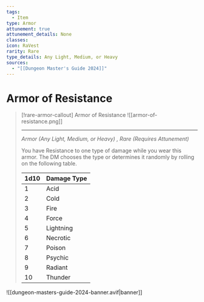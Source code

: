 ```yaml
---
tags:
  - Item
type: Armor
attunement: true
attunement_details: None
classes: 
icon: RaVest
rarity: Rare
type_details: Any Light, Medium, or Heavy
sources:
  - "[[Dungeon Master's Guide 2024]]"
---
```

# Armor of Resistance
>[!rare-armor-callout] Armor of Resistance
>![[armor-of-resistance.png]]
>
>- - -
>_Armor (Any Light, Medium, or Heavy) , Rare (Requires Attunement)_
>
>You have Resistance to one type of damage while you wear this armor. The DM chooses the type or determines it randomly by rolling on the following table.
>
>|1d10|Damage Type|
>|---|---|
>|1|Acid|
>|2|Cold|
>|3|Fire|
>|4|Force|
>|5|Lightning|
>|6|Necrotic|
>|7|Poison|
>|8|Psychic|
>|9|Radiant|
>|10|Thunder|
>


![[dungeon-masters-guide-2024-banner.avif|banner]]